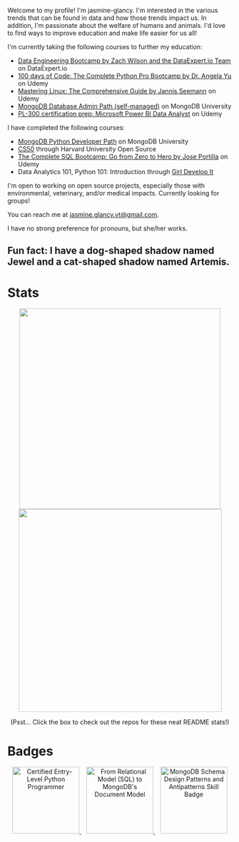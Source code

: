 
Welcome to my profile! I'm jasmine-glancy. I'm interested in the various trends that can be found in data and how those trends impact us. 
In addition, I'm passionate about the welfare of humans and animals. I'd love to find ways to improve education and make life easier for us all! 


I'm currently taking the following courses to further my education:
- [Data Engineering Bootcamp by Zach Wilson and the DataExpert.io Team](https://www.dataexpert.io/) on DataExpert.io
- [100 days of Code: The Complete Python Pro Bootcamp by Dr. Angela Yu](https://www.udemy.com/course/100-days-of-code) on Udemy
- [Mastering Linux: The Comprehensive Guide by Jannis Seemann](https://www.udemy.com/course/mastering-linux/) on Udemy
- [MongoDB Database Admin Path (self-managed)](https://learn.mongodb.com/learn/learning-path/mongodb-database-admin-self-managed-path) on MongoDB University 
- [PL-300 certification prep: Microsoft Power BI Data Analyst](https://www.udemy.com/course/70-778-analyzing-and-visualizing-data-with-power-bi/) on Udemy 

I have completed the following courses:
- [MongoDB Python Developer Path](https://learn.mongodb.com/learn/learning-path/mongodb-python-developer-path) on MongoDB University
- [CS50](https://pll.harvard.edu/course/cs50-introduction-computer-science) through Harvard University Open Source
- [The Complete SQL Bootcamp: Go from Zero to Hero by Jose Portilla](https://www.udemy.com/course/the-complete-sql-bootcamp/) on Udemy
- Data Analytics 101, Python 101: Introduction through [Girl Develop It](https://girldevelopit.com/)

I'm open to working on open source projects, especially those with environmental, veterinary, and/or medical impacts. Currently looking for groups!

You can reach me at jasmine.glancy.vt@gmail.com.

I have no strong preference for pronouns, but she/her works. 

Fun fact: I have a dog-shaped shadow named Jewel and a cat-shaped shadow named Artemis. 
---

# Stats

<p align="center">
  <a href="https://git.io/streak-stats">
    <img align="center" width=450 src="https://github-readme-streak-stats-jasmine-glancys-projects.vercel.app/?user=jasmine-glancy&card_width=400&theme=dracula" />
  </a>
  <span padding=2></span>
  <a href="https://github.com/jasmine-glancy/github-readme-stats">
    <img align="center" width=455 src="https://github-readme-stats.vercel.app/api?username=jasmine-glancy&show_icons=true&theme=dracula" />
  </a>
</p>

<p align="center">
  (Psst... Click the box to check out the repos for these neat README stats!)
</p>


# Badges

<p align="center">
  <a href="https://www.credly.com/badges/8c4fe528-507a-4f37-98d0-c0ca9a3d2aeb/public_url">
    <img src="https://i.imgur.com/y0tue6f.png" width="150" height="150" alt="Certified Entry-Level Python Programmer" />
  </a>
  &nbsp;&nbsp;
  <a href="https://www.credly.com/badges/8c4fe528-507a-4f37-98d0-c0ca9a3d2aeb/public_url">
    <img src="https://i.imgur.com/xRkvvXV.png" width="150" height="150" alt="From Relational Model (SQL) to MongoDB's Document Model"/>
  </a>
    &nbsp;&nbsp;
  <a href="https://www.credly.com/earner/earned/badge/58cf6ee9-c1fe-4dcd-9059-05d32a60fdde">
    <img src="https://i.imgur.com/K1gGnqY.png" width="150" height="150" alt="MongoDB Schema Design Patterns and Antipatterns Skill Badge"/>
  </a>
</p>
